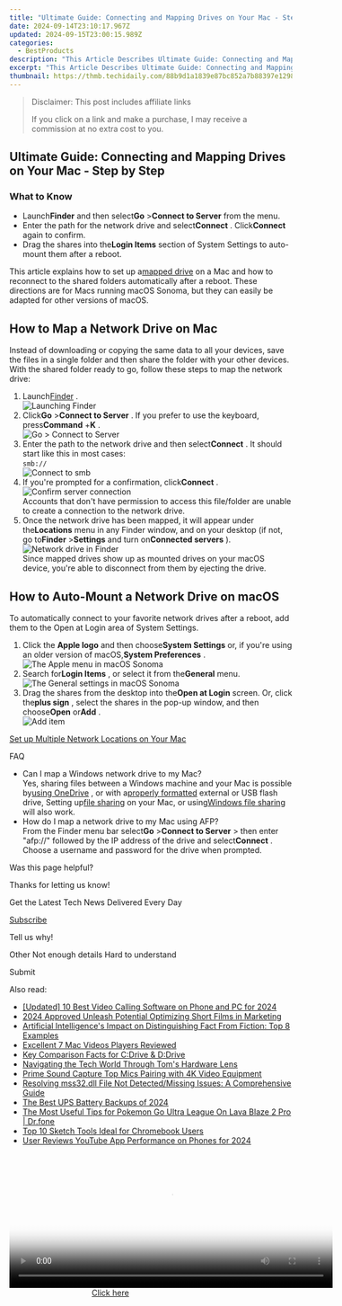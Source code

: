 ```yaml
---
title: "Ultimate Guide: Connecting and Mapping Drives on Your Mac - Step by Step"
date: 2024-09-14T23:10:17.967Z
updated: 2024-09-15T23:00:15.989Z
categories:
  - BestProducts
description: "This Article Describes Ultimate Guide: Connecting and Mapping Drives on Your Mac - Step by Step"
excerpt: "This Article Describes Ultimate Guide: Connecting and Mapping Drives on Your Mac - Step by Step"
thumbnail: https://thmb.techidaily.com/88b9d1a1839e87bc852a7b88397e12987972348fa38a161adde19f109b06aa2c.jpg
---
```


>  Disclaimer: This post includes affiliate links
>
>  If you click on a link and make a purchase, I may receive a commission at no extra cost to you.
>

## Ultimate Guide: Connecting and Mapping Drives on Your Mac - Step by Step
### What to Know

* Launch**Finder** and then select**Go** \>**Connect to Server** from the menu.
* Enter the path for the network drive and select**Connect** . Click**Connect** again to confirm.
* Drag the shares into the**Login Items** section of System Settings to auto-mount them after a reboot.

 This article explains how to set up a[mapped drive](https://www.lifewire.com/what-is-a-mapped-drive-2625932) on a Mac and how to reconnect to the shared folders automatically after a reboot. These directions are for Macs running macOS Sonoma, but they can easily be adapted for other versions of macOS.  

## How to Map a Network Drive on Mac

 Instead of downloading or copying the same data to all your devices, save the files in a single folder and then share the folder with your other devices. With the shared folder ready to go, follow these steps to map the network drive:

1. Launch[Finder](https://www.lifewire.com/use-mac-finder-2260739) .  
![Launching Finder](https://www.lifewire.com/thmb/huJvgSnOo0nc6KBEwczoAZROP0Q=/1500x0/filters:no_upscale():max_bytes(150000):strip_icc():format(webp)/launchfinder-340aa8e12df54fcdb7a00d5f690fffc5.jpg)
2. Click**Go** \>**Connect to Server** . If you prefer to use the keyboard, press**Command** +**K** .  
![Go > Connect to Server](https://www.lifewire.com/thmb/o4nzpFECIMhhjSy946PTVqi6NkI=/1500x0/filters:no_upscale():max_bytes(150000):strip_icc():format(webp)/go_connecttoserver-015046850f824f41874453979f22fb61.jpg)
3. Enter the path to the network drive and then select**Connect** . It should start like this in most cases:  
 `smb://`  
![Connect to smb](https://www.lifewire.com/thmb/LGGVIx8-2eXACqoDFGFx2WQEuCk=/1500x0/filters:no_upscale():max_bytes(150000):strip_icc():format(webp)/connecttosmbserver-d55cf0e3c30f47eb8775f220506ce07f.jpg)
4. If you're prompted for a confirmation, click**Connect** .  
![Confirm server connection](https://www.lifewire.com/thmb/0seVxpQZnWQ2lKqukB2EbRbeD44=/1500x0/filters:no_upscale():max_bytes(150000):strip_icc():format(webp)/confirmserverconnection-5f5a46f9f44d44739284b5b6ccfc692b.jpg)  
 Accounts that don't have permission to access this file/folder are unable to create a connection to the network drive.
5. Once the network drive has been mapped, it will appear under the**Locations** menu in any Finder window, and on your desktop (if not, go to**Finder** \>**Settings** and turn on**Connected servers** ).  
![Network drive in Finder](https://www.lifewire.com/thmb/2f4aT702rnz3MPWi5Rzb8V9w8jA=/1500x0/filters:no_upscale():max_bytes(150000):strip_icc():format(webp)/networkdriveinfinderwindow-92d62c1eadd242d8bc12b4ef8225f71f.jpg)  
 Since mapped drives show up as mounted drives on your macOS device, you're able to disconnect from them by ejecting the drive.

## How to Auto-Mount a Network Drive on macOS

 To automatically connect to your favorite network drives after a reboot, add them to the Open at Login area of System Settings.

1. Click the **Apple logo** and then choose**System Settings** or, if you're using an older version of macOS,**System Preferences** .  
![The Apple menu in macOS Sonoma](https://www.lifewire.com/thmb/6QskzBI9YdP7WJnGKV9O3npt9nA=/1500x0/filters:no_upscale():max_bytes(150000):strip_icc():format(webp)/macos-apple-menu-252257511a624fafb66828de2bf361bf.png)
2. Search for**Login Items** , or select it from the**General** menu.  
![The General settings in macOS Sonoma](https://www.lifewire.com/thmb/HrlqpnLHLrKZXCvhuz6ds3v4cq4=/1500x0/filters:no_upscale():max_bytes(150000):strip_icc():format(webp)/mac-general-settings-852379f46e5b483d9109f6149d449040.png)
3. Drag the shares from the desktop into the**Open at Login** screen. Or, click the**plus sign** , select the shares in the pop-up window, and then choose**Open** or**Add** .  
![Add item](https://www.lifewire.com/thmb/HUk4Vz4G4x7xJJCa0gQsyEbDnN8=/1500x0/filters:no_upscale():max_bytes(150000):strip_icc():format(webp)/additem-f32796130b64451cafd6246a060e9eb5.jpg)

[Set up Multiple Network Locations on Your Mac](https://www.lifewire.com/set-up-multiple-network-locations-on-mac-2260396)

 FAQ

* Can I map a Windows network drive to my Mac?  
 Yes, sharing files between a Windows machine and your Mac is possible by[using OneDrive](https://www.lifewire.com/set-up-microsoft-onedrive-for-mac-2260846) , or with a[properly formatted](https://www.lifewire.com/format-usb-drive-in-fat32-on-windows-10-5113286) external or USB flash drive, Setting up[file sharing](https://www.lifewire.com/set-up-macs-file-sharing-options-2260207) on your Mac, or using[Windows file sharing](https://www.lifewire.com/network-file-sharing-in-microsoft-windows-818219) will also work.
* How do I map a network drive to my Mac using AFP?  
 From the Finder menu bar select**Go** \>**Connect to Server** \> then enter "afp://" followed by the IP address of the drive and select**Connect** . Choose a username and password for the drive when prompted.

Was this page helpful?

Thanks for letting us know!

 Get the Latest Tech News Delivered Every Day

[Subscribe](https://www.lifewire.com/#)

Tell us why!

 Other  Not enough details  Hard to understand

 Submit

<ins class="adsbygoogle"
     style="display:block"
     data-ad-format="autorelaxed"
     data-ad-client="ca-pub-7571918770474297"
     data-ad-slot="1223367746"></ins>

<ins class="adsbygoogle"
     style="display:block"
     data-ad-client="ca-pub-7571918770474297"
     data-ad-slot="8358498916"
     data-ad-format="auto"
     data-full-width-responsive="true"></ins>

<span class="atpl-alsoreadstyle">Also read:</span>
<div><ul>
<li><a href="https://screen-capture.techidaily.com/updated-10-best-video-calling-software-on-phone-and-pc-for-2024/"><u>[Updated] 10 Best Video Calling Software on Phone and PC for 2024</u></a></li>
<li><a href="https://youtube-sure.techidaily.com/approved-unleash-potential-optimizing-short-films-in-marketing/"><u>2024 Approved Unleash Potential Optimizing Short Films in Marketing</u></a></li>
<li><a href="https://tech-haven.techidaily.com/artificial-intelligences-impact-on-distinguishing-fact-from-fiction-top-8-examples/"><u>Artificial Intelligence's Impact on Distinguishing Fact From Fiction: Top 8 Examples</u></a></li>
<li><a href="https://fox-boxes.techidaily.com/excellent-7-mac-videos-players-reviewed/"><u>Excellent 7 Mac Videos Players Reviewed</u></a></li>
<li><a href="https://win11-tips.techidaily.com/key-comparison-facts-for-cdrive-and-ddrive/"><u>Key Comparison Facts for C:Drive & D:Drive</u></a></li>
<li><a href="https://tech-renaissance.techidaily.com/navigating-the-tech-world-through-toms-hardware-lens/"><u>Navigating the Tech World Through Tom's Hardware Lens</u></a></li>
<li><a href="https://extra-lessons.techidaily.com/prime-sound-capture-top-mics-pairing-with-4k-video-equipment/"><u>Prime Sound Capture Top Mics Pairing with 4K Video Equipment</u></a></li>
<li><a href="https://tech-renaissance.techidaily.com/resolving-mss32dll-file-not-detectedmissing-issues-a-comprehensive-guide/"><u>Resolving mss32.dll File Not Detected/Missing Issues: A Comprehensive Guide</u></a></li>
<li><a href="https://tech-renaissance.techidaily.com/the-best-ups-battery-backups-of-2024/"><u>The Best UPS Battery Backups of 2024</u></a></li>
<li><a href="https://android-pokemon-go.techidaily.com/the-most-useful-tips-for-pokemon-go-ultra-league-on-lava-blaze-2-pro-drfone-by-drfone-virtual-android/"><u>The Most Useful Tips for Pokemon Go Ultra League On Lava Blaze 2 Pro | Dr.fone</u></a></li>
<li><a href="https://extra-tips.techidaily.com/top-10-sketch-tools-ideal-for-chromebook-users/"><u>Top 10 Sketch Tools Ideal for Chromebook Users</u></a></li>
<li><a href="https://facebook-video-footage.techidaily.com/user-reviews-youtube-app-performance-on-phones-for-2024/"><u>User Reviews YouTube App Performance on Phones for 2024</u></a></li>
</ul></div>

<!-- affiliate ads begin -->
<span id="1983475">
					<video width="576" height="240" style="cursor:pointer"
           poster="//a.impactradius-go.com/display-clicktoplayimage/1983475.png"
           onclick="if(!this.playClicked){this.play();this.setAttribute('controls',true);this.playClicked=true;}">
	   <source src="//a.impactradius-go.com/display-ad/22993-1983475">
	   <img src="//a.impactradius-go.com/display-clicktoplayimage/1983475.png" style="border: none; height: 100%; width: 100%; object-fit: contain">
	</video>
	<div style="width:360px;text-align:center"><a href="javascript:window.open(decodeURIComponent('https%3A%2F%2Fhomestyler.sjv.io%2Fc%2F5597632%2F1983475%2F22993'), '_blank');void(0);">Click here</a></div>
</span>
<img height="0" width="0" src="https://imp.pxf.io/i/5597632/1983475/22993" style="position:absolute;visibility:hidden;" border="0" />
<!-- affiliate ads end -->

